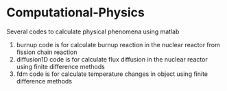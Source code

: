 # Computational-Physics
Several codes to calculate physical phenomena using matlab
1. burnup code is for calculate burnup reaction in the nuclear reactor from fission chain reaction
2. diffusion1D code is for calculate flux diffusion in the nuclear reactor using finite difference methods
3. fdm code is for calculate temperature changes in object using finite difference methods
